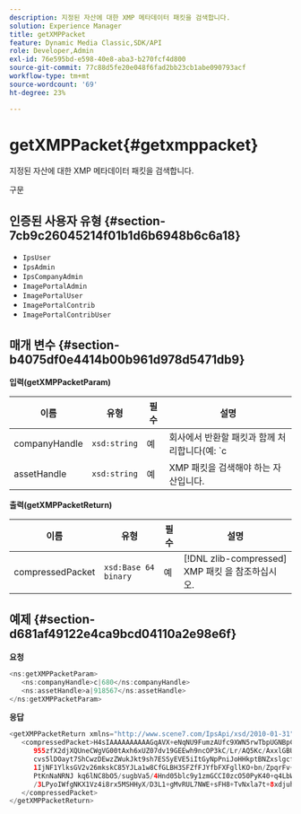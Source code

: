 ```yaml
---
description: 지정된 자산에 대한 XMP 메타데이터 패킷을 검색합니다.
solution: Experience Manager
title: getXMPPacket
feature: Dynamic Media Classic,SDK/API
role: Developer,Admin
exl-id: 76e595bd-e598-40e8-aba3-b270fcf4d800
source-git-commit: 77c88d5fe20e048f6fad2bb23cb1abe090793acf
workflow-type: tm+mt
source-wordcount: '69'
ht-degree: 23%

---
```


# getXMPPacket{#getxmppacket}

지정된 자산에 대한 XMP 메타데이터 패킷을 검색합니다.

구문

## 인증된 사용자 유형 {#section-7cb9c26045214f01b1d6b6948b6c6a18}

* `IpsUser`
* `IpsAdmin`
* `IpsCompanyAdmin`
* `ImagePortalAdmin`
* `ImagePortalUser`
* `ImagePortalContrib`
* `ImagePortalContribUser`

## 매개 변수 {#section-b4075df0e4414b00b961d978d5471db9}

**입력(getXMPPacketParam)**

| 이름 | 유형 | 필수 | 설명 |
|---|---|---|---|
| companyHandle | `xsd:string` | 예 | 회사에서 반환할 패킷과 함께 처리합니다(예: `c|656`). |
| assetHandle | `xsd:string` | 예 | XMP 패킷을 검색해야 하는 자산입니다. |

**출력(getXMPPacketReturn)**

| 이름 | 유형 | 필수 | 설명 |
|---|---|---|---|
| compressedPacket | `xsd:Base 64 binary` | 예 | [!DNL zlib-compressed] XMP 패킷 을 참조하십시오. |

## 예제 {#section-d681af49122e4ca9bcd04110a2e98e6f}

**요청**

```java
<ns:getXMPPacketParam>
   <ns:companyHandle>c|680</ns:companyHandle>
   <ns:assetHandle>a|918567</ns:assetHandle>
</ns:getXMPPacketParam>
```

**응답**

```java
<getXMPPacketReturn xmlns="http://www.scene7.com/IpsApi/xsd/2010-01-31">
   <compressedPacket>H4sIAAAAAAAAAAGqAVX+eNqNU9FumzAUfc9XWN5rwTbpUGNBpC3RtpdqU9NOe3XABTRsU9sM8vezMUUp6qQhhDg+
      955zfX2djXQUneCWgVG00tAxh6xUZ07dv19GEEwh9ncOP3kC/Lr/AQ5Kc/AxxlGBUwxSEpPtLUm3NyDBeIdIghISkTuKU3qLwfzA/QZkunymD8
      cvs5lDOayt7ShCwzDEwzZWukJkt9sh7ESSyEVE5iItGyNpPniJoHHkptBNZxslgcfsrHqbQ7jxTkG8q5VVplbdYiFNPO0tLpRAC4
      1IjNF1YlksGV2v26mkskC85YJLa1w8CfGLBH3SFZfFJYfbFXFgllKO+bn/ZpqrFv+xsS519WKO1mX9y/yoHppveRXrgWTlxX9qJk0ojHG9eaBP3
      PtKnNaNRNJ kq6lNC8bO5/sugbVa5/4Hnd05blc9y1zmGCCI0zcO50PyK40+q4LbWPt3IqGmykqnONnVgUUYNvsdfOH6wzN6C03OMd6zQb0KpSh
      /3LPyoIWfgNKX1Vz4i8rx5MSHHyX/D3L1+gMvRUL7NWE+sFH8+TvNxla7t+8xdjuhqNPERMBaoBAAA=
   </compressedPacket>
</getXMPPacketReturn>
```
